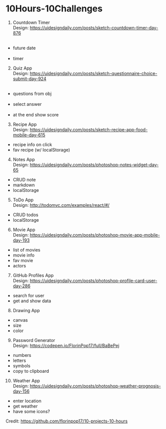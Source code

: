 # 10Hours-10Challenges

1. Countdown Timer<br />
Design: https://uidesigndaily.com/posts/sketch-countdown-timer-day-876
<ul>
  &nbsp<li>future date</li>
  &nbsp<li>  timer</li>
</ul>

2. Quiz App<br />
Design: https://uidesigndaily.com/posts/sketch-questionnaire-choice-submit-day-924
<ul>
  &nbsp<li>questions from obj</li>
  &nbsp<li>select answer</li>
  &nbsp<li>at the end show score</li>
</ul>

3. Recipe App<br />
Design: https://uidesigndaily.com/posts/sketch-recipe-app-food-mobile-day-615
<ul>
  <li>recipe info on click</li>
  <li>fav recipe (w/ localStorage)</li>
</ul>

4. Notes App<br />
Design: https://uidesigndaily.com/posts/photoshop-notes-widget-day-65
<ul>
  <li>CRUD note</li>
  <li>markdown</li>
  <li>localStorage</li>
</ul>

5. ToDo App<br />
Design: http://todomvc.com/examples/react/#/
<ul>
  <li>CRUD todos</li>
  <li>localStorage</li>
</ul>

6. Movie App<br />
Design: https://uidesigndaily.com/posts/photoshop-movie-app-mobile-day-193
<ul>
  <li>list of movies</li>
  <li>movie info</li>
  <li>fav movie</li>
  <li>actors</li>
</ul>

7. GitHub Profiles App<br />
Design: https://uidesigndaily.com/posts/photoshop-profile-card-user-day-286
<ul>
  <li>search for user</li>
  <li>get and show data</li>
</ul>

8. Drawing App<br />
<ul>
  <li>canvas</li>
  <li>size</li>
  <li>color</li>
</ul>

9. Password Generator<br />
Design: https://codepen.io/FlorinPop17/full/BaBePej
<ul>
  <li>numbers</li>
  <li>letters</li>
  <li>symbols</li>
  <li>copy to clipboard</li>
</ul>

10. Weather App<br />
Design: https://uidesigndaily.com/posts/photoshop-weather-prognosis-day-156
<ul>
  <li>enter location</li>
  <li>get weather</li>
  <li>have some icons?</li>
</ul>

Credit: https://github.com/florinpop17/10-projects-10-hours
